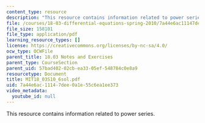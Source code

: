 ```yaml
---
content_type: resource
description: "This resource contains information related to power series. \r\n\r\n"
file: /courses/18-03-differential-equations-spring-2010/7a44e6ac11147dee0a1e55c6ea1ee373_MIT18_03S10_6sol.pdf
file_size: 158101
file_type: application/pdf
learning_resource_types: []
license: https://creativecommons.org/licenses/by-nc-sa/4.0/
ocw_type: OCWFile
parent_title: 18.03 Notes and Exercises
parent_type: CourseSection
parent_uid: 57bad402-02cb-ea33-05ef-548784c0e8a9
resourcetype: Document
title: MIT18_03S10_6sol.pdf
uid: 7a44e6ac-1114-7dee-0a1e-55c6ea1ee373
video_metadata:
  youtube_id: null
---
```

This resource contains information related to power series. 

